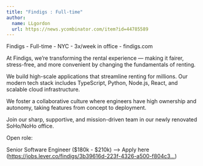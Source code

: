 ```yaml
---
title: "Findigs : Full-time"
author:
  name: LLgordon
  url: https://news.ycombinator.com/item?id=44785589
---
```

Findigs - Full-time - NYC - 3x&#x2F;week in office - findigs.com

At Findigs, we’re transforming the rental experience — making it fairer, stress-free, and more convenient by changing the fundamentals of renting.

We build high-scale applications that streamline renting for millions. Our modern tech stack includes TypeScript, Python, Node.js, React, and scalable cloud infrastructure.

We foster a collaborative culture where engineers have high ownership and autonomy, taking features from concept to deployment.

Join our sharp, supportive, and mission-driven team in our newly renovated SoHo&#x2F;NoHo office.

Open role:

Senior Software Engineer ($180k - $210k) —&gt; Apply here (<a href="https:&#x2F;&#x2F;jobs.lever.co&#x2F;findigs&#x2F;3b39616d-223f-4326-a500-f804c3e18dcf?lever-origin=applied&amp;lever-source%5B%5D=Hacker%20News" rel="nofollow">https:&#x2F;&#x2F;jobs.lever.co&#x2F;findigs&#x2F;3b39616d-223f-4326-a500-f804c3...</a>)
<JobApplication />
